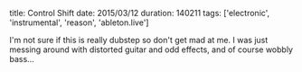title: Control Shift
date: 2015/03/12
duration: 140211
tags: ['electronic', 'instrumental', 'reason', 'ableton.live']

I'm not sure if this is really dubstep so don't get mad at me. I was just messing around with distorted guitar and odd effects, and of course wobbly bass...
